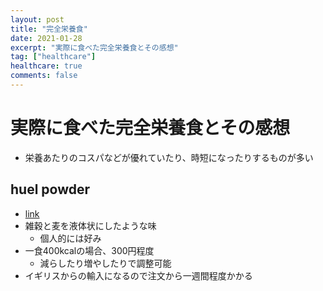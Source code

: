 ```yaml
---
layout: post
title: "完全栄養食"
date: 2021-01-28
excerpt: "実際に食べた完全栄養食とその感想"
tag: ["healthcare"]
healthcare: true
comments: false
---
```


# 実際に食べた完全栄養食とその感想
 - 栄養あたりのコスパなどが優れていたり、時短になったりするものが多い

## huel powder
 - [link](https://jp.huel.com/)
 - 雑穀と麦を液体状にしたような味
   - 個人的には好み
 - 一食400kcalの場合、300円程度
   - 減らしたり増やしたりで調整可能
 - イギリスからの輸入になるので注文から一週間程度かかる


